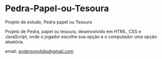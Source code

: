 # Pedra-Papel-ou-Tesoura
Projeto de estudo, Pedra papel ou Tesoura

Projeto de Pedra, papel ou tesoura, desenvolvido em HTML, CSS e JavaScript, onde o jogador escolhe sua opção e o computador uma opção aleatória.

email: andersonvlidio@gmail.com
